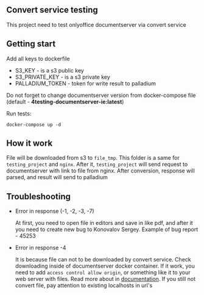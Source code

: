 ## Convert service testing

This project need to test onlyoffice documentserver via convert service

## Getting start

Add all keys to dockerfile

* S3_KEY - is a s3 public key
* S3_PRIVATE_KEY - is a s3 private key
* PALLADIUM_TOKEN - token for write result to palladium

Do not forget to change documentserver version from docker-compose file (default - **4testing-documentserver-ie:latest**)

Run tests: 

`docker-compose up -d`

## How it work

File will be downloaded from s3 to `file_tmp`. This folder is a same for `testing_project` and `nginx`.
After it, `testing_project` will send request to documentserver with link to file from nginx. After conversion, response will parsed, and result will send to palladium

## Troubleshooting

* Error in response (-1, -2, -3,  -7)

  At first, you need to open file in editors and save in like pdf, and after it  you need to create new bug to Konovalov Sergey. Example of bug report - 45253

* Error in response -4

  It is because file can not to be downloaded by convert service. Check downloading inside of documentserver docker container. If it work, you need to add `access control allow origin`, or something like it to your web server with files. Read more about in [documentation](https://github.com/ONLYOFFICE/testing-documentserver/wiki/Plugins:-Adding-new-plugin). If you still not convert file,  pay attention to existing localhosts in url's
